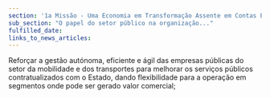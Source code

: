 ```yaml
---
section: '1a Missão - Uma Economia em Transformação Assente em Contas Equilibradas'
sub_section: "O papel do setor público na organização..."
fulfilled_date:
links_to_news_articles:
---
```


Reforçar a gestão autónoma, eficiente e ágil das empresas públicas do setor da mobilidade e dos transportes para melhorar os serviços públicos contratualizados com o Estado, dando flexibilidade para a operação em segmentos onde pode ser gerado valor comercial;